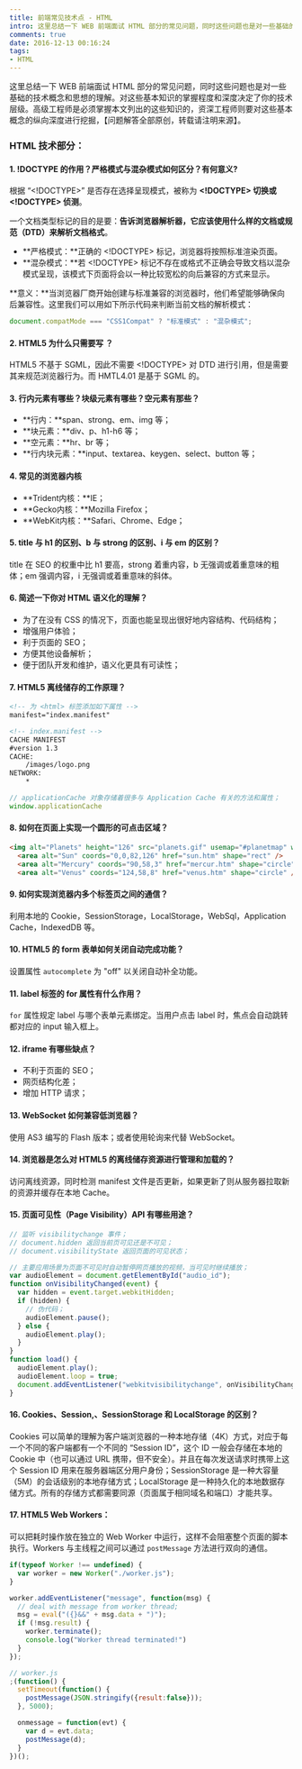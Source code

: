 ```yaml
---
title: 前端常见技术点 - HTML
intro: 这里总结一下 WEB 前端面试 HTML 部分的常见问题，同时这些问题也是对一些基础的技术概念和思想的理解。对这些基本知识的掌握程度和深度决定了你的技术层级。高级工程师是必须掌握本文列出的这些知识的，资深工程师则要对这些基本概念的纵向深度进行挖掘，【问题解答全部原创，转载请注明来源】。
comments: true
date: 2016-12-13 00:16:24
tags:
- HTML
---
```


这里总结一下 WEB 前端面试 HTML 部分的常见问题，同时这些问题也是对一些基础的技术概念和思想的理解。对这些基本知识的掌握程度和深度决定了你的技术层级。高级工程师是必须掌握本文列出的这些知识的，资深工程师则要对这些基本概念的纵向深度进行挖掘，【问题解答全部原创，转载请注明来源】。

### HTML 技术部分：

#### 1. !DOCTYPE 的作用？严格模式与混杂模式如何区分？有何意义?

根据 “<!DOCTYPE>” 是否存在选择呈现模式，被称为 **<!DOCTYPE> 切换或 <!DOCTYPE> 侦测**。

一个文档类型标记的目的是要：**告诉浏览器解析器，它应该使用什么样的文档或规范（DTD）来解析文档格式**。

* **严格模式：**正确的 <!DOCTYPE> 标记，浏览器将按照标准渲染页面。
* **混杂模式：**若 <!DOCTYPE> 标记不存在或格式不正确会导致文档以混杂模式呈现，该模式下页面将会以一种比较宽松的向后兼容的方式来显示。

**意义：**当浏览器厂商开始创建与标准兼容的浏览器时，他们希望能够确保向后兼容性。这里我们可以用如下所示代码来判断当前文档的解析模式：

```javascript
document.compatMode === "CSS1Compat" ? "标准模式" : "混杂模式";
```

#### 2. HTML5 为什么只需要写 <!DOCTYPE HTML>？

HTML5 不基于 SGML，因此不需要 <!DOCTYPE> 对 DTD 进行引用，但是需要其来规范浏览器行为。而 HMTL4.01 是基于 SGML 的。

#### 3. 行内元素有哪些？块级元素有哪些？空元素有那些？

* **行内：**span、strong、em、img 等；
* **块元素：**div、p、h1-h6 等；
* **空元素：**hr、br 等；
* **行内块元素：**input、textarea、keygen、select、button 等；

#### 4. 常见的浏览器内核

* **Trident内核：**IE；
* **Gecko内核：**Mozilla Firefox；
* **WebKit内核：**Safari、Chrome、Edge；

#### 5. title 与 h1 的区别、b 与 strong 的区别、i 与 em 的区别？

title 在 SEO 的权重中比 h1 要高，strong 着重内容，b 无强调或着重意味的粗体；em 强调内容，i 无强调或着重意味的斜体。

#### 6. 简述一下你对 HTML 语义化的理解？

* 为了在没有 CSS 的情况下，页面也能呈现出很好地内容结构、代码结构；
* 增强用户体验；
* 利于页面的 SEO；
* 方便其他设备解析；
* 便于团队开发和维护，语义化更具有可读性；

#### 7. HTML5 离线储存的工作原理？

```html
<!-- 为 <html> 标签添加如下属性 -->
manifest="index.manifest"
```

```html
<!-- index.manifest -->
CACHE MANIFEST
#version 1.3
CACHE:
	/images/logo.png
NETWORK:
    *
```

```javascript
// applicationCache 对象存储着很多与 Application Cache 有关的方法和属性；
window.applicationCache
```

#### 8. 如何在页面上实现一个圆形的可点击区域？


```html
<img alt="Planets" height="126" src="planets.gif" usemap="#planetmap" width="145" /><map name="planetmap">
  <area alt="Sun" coords="0,0,82,126" href="sun.htm" shape="rect" />
  <area alt="Mercury" coords="90,58,3" href="mercur.htm" shape="circle" />
  <area alt="Venus" coords="124,58,8" href="venus.htm" shape="circle" /></map>
```

#### 9. 如何实现浏览器内多个标签页之间的通信？

利用本地的 Cookie，SessionStorage，LocalStorage，WebSql，Application Cache，IndexedDB 等。

#### 10. HTML5 的 form 表单如何关闭自动完成功能？

设置属性 `autocomplete` 为 "off" 以关闭自动补全功能。

#### 11. label 标签的 for 属性有什么作用？

`for` 属性规定 label 与哪个表单元素绑定。当用户点击 label 时，焦点会自动跳转都对应的 input 输入框上。

#### 12. iframe 有哪些缺点？

* 不利于页面的 SEO；
* 网页结构化差；
* 增加 HTTP 请求；

#### 13. WebSocket 如何兼容低浏览器？

使用 AS3 编写的 Flash 版本；或者使用轮询来代替 WebSocket。

#### 14. 浏览器是怎么对 HTML5 的离线储存资源进行管理和加载的？

访问离线资源，同时检测 manifest 文件是否更新，如果更新了则从服务器拉取新的资源并缓存在本地 Cache。

#### 15. 页面可见性（Page Visibility）API 有哪些用途？

```javascript
// 监听 visibilitychange 事件；
// document.hidden 返回当前页可见还是不可见；
// document.visibilityState 返回页面的可见状态；

// 主要应用场景为页面不可见时自动暂停网页播放的视频，当可见时继续播放；
var audioElement = document.getElementById("audio_id");
function onVisibilityChanged(event) {
  var hidden = event.target.webkitHidden;
  if (hidden) {
    // 伪代码；
    audioElement.pause();
  } else {
    audioElement.play();
  } 
}
function load() {
  audioElement.play();
  audioElement.loop = true;
  document.addEventListener("webkitvisibilitychange", onVisibilityChanged, false);
}
```

#### 16. Cookies、Session,、SessionStorage 和 LocalStorage 的区别？

Cookies 可以简单的理解为客户端浏览器的一种本地存储（4K）方式，对应于每一个不同的客户端都有一个不同的 “Session ID”，这个 ID 一般会存储在本地的 Cookie 中（也可以通过 URL 携带，但不安全）。并且在每次发送请求时携带上这个 Session ID 用来在服务器端区分用户身份；SessionStorage 是一种大容量（5M）的会话级别的本地存储方式；LocalStorage 是一种持久化的本地数据存储方式。所有的存储方式都需要同源（页面属于相同域名和端口）才能共享。

#### 17. HTML5 Web Workers：

可以把耗时操作放在独立的 Web Worker 中运行，这样不会阻塞整个页面的脚本执行。Workers 与主线程之间可以通过 `postMessage` 方法进行双向的通信。


```javascript
if(typeof Worker !== undefined) {
  var worker = new Worker("./worker.js");
}

worker.addEventListener("message", function(msg) {
  // deal with message from worker thread;
  msg = eval("({}&&" + msg.data + ")");
  if (!msg.result) {
    worker.terminate();
    console.log("Worker thread terminated!")
  }
});

// worker.js
;(function() {
  setTimeout(function() {
    postMessage(JSON.stringify({result:false}));
  }, 5000);

  onmessage = function(evt) {
    var d = evt.data;
    postMessage(d);
  }
})();
```
